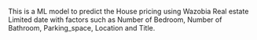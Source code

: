 This is a ML model to predict the House pricing using Wazobia Real estate Limited date with factors such as Number of Bedroom, Number of Bathroom, Parking_space, Location and Title.
